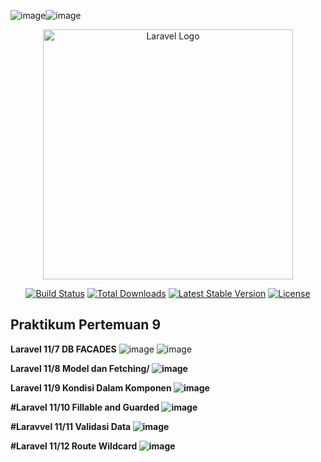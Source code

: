 ![image](https://github.com/user-attachments/assets/4c13e0d9-834d-4a96-ad20-49921a5ef9f2)![image](https://github.com/user-attachments/assets/07f678a1-5397-41ac-860e-33b257f93d6e)<p align="center"><a href="https://laravel.com" target="_blank"><img src="https://raw.githubusercontent.com/laravel/art/master/logo-lockup/5%20SVG/2%20CMYK/1%20Full%20Color/laravel-logolockup-cmyk-red.svg" width="400" alt="Laravel Logo"></a></p>

<p align="center">
<a href="https://github.com/laravel/framework/actions"><img src="https://github.com/laravel/framework/workflows/tests/badge.svg" alt="Build Status"></a>
<a href="https://packagist.org/packages/laravel/framework"><img src="https://img.shields.io/packagist/dt/laravel/framework" alt="Total Downloads"></a>
<a href="https://packagist.org/packages/laravel/framework"><img src="https://img.shields.io/packagist/v/laravel/framework" alt="Latest Stable Version"></a>
<a href="https://packagist.org/packages/laravel/framework"><img src="https://img.shields.io/packagist/l/laravel/framework" alt="License"></a>
</p>

## Praktikum Pertemuan 9

<b>Laravel 11/7 DB FACADES</b>
![image](https://github.com/user-attachments/assets/900d27cc-01e2-4043-a80c-2de541fbf285)
![image](https://github.com/user-attachments/assets/b7698fd3-21b0-46f8-ab06-9b57b34b59d4)


<b>Laravel 11/8 Model dan Fetching/<b>
![image](https://github.com/user-attachments/assets/f383fba4-4dca-44bd-8dd5-42dbd7725e53)

<b>Laravel 11/9 Kondisi Dalam Komponen</b>
![image](https://github.com/user-attachments/assets/f44787cf-e66b-45b4-954d-947ec8d1f663)

#Laravel 11/10 Fillable and Guarded
![image](https://github.com/user-attachments/assets/0afc8172-8ae3-4c7d-8f20-c664e55cb680)

#Laravvel 11/11 Validasi Data
![image](https://github.com/user-attachments/assets/70898293-3c83-490e-9f91-6e02eb1632e4)

#Laravel 11/12 Route Wildcard
![image](https://github.com/user-attachments/assets/1089a55c-8794-40ef-96b0-16649b50032b)




